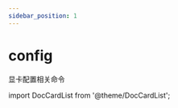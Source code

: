 ```yaml
---
sidebar_position: 1
---
```


# config
显卡配置相关命令

import DocCardList from '@theme/DocCardList';

<DocCardList />
